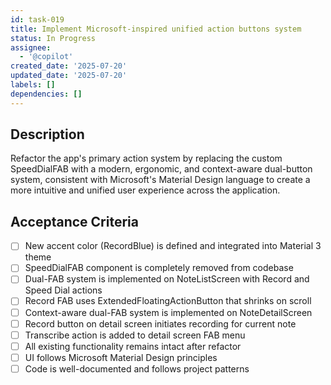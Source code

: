 ```yaml
---
id: task-019
title: Implement Microsoft-inspired unified action buttons system
status: In Progress
assignee:
  - '@copilot'
created_date: '2025-07-20'
updated_date: '2025-07-20'
labels: []
dependencies: []
---
```


## Description

Refactor the app's primary action system by replacing the custom SpeedDialFAB with a modern, ergonomic, and context-aware dual-button system, consistent with Microsoft's Material Design language to create a more intuitive and unified user experience across the application.

## Acceptance Criteria

- [ ] New accent color (RecordBlue) is defined and integrated into Material 3 theme
- [ ] SpeedDialFAB component is completely removed from codebase
- [ ] Dual-FAB system is implemented on NoteListScreen with Record and Speed Dial actions
- [ ] Record FAB uses ExtendedFloatingActionButton that shrinks on scroll
- [ ] Context-aware dual-FAB system is implemented on NoteDetailScreen
- [ ] Record button on detail screen initiates recording for current note
- [ ] Transcribe action is added to detail screen FAB menu
- [ ] All existing functionality remains intact after refactor
- [ ] UI follows Microsoft Material Design principles
- [ ] Code is well-documented and follows project patterns
